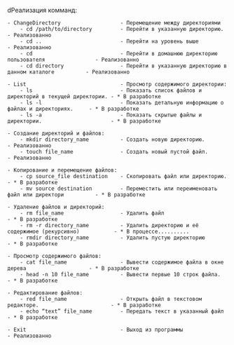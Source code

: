 ﻿dРеализация комманд:

	- ChangeDirectory					- Перемещение между директориями
		- cd /path/to/directory			- Перейти в указанную директорию.							- Реализованно
		- cd ..							- Перейти на уровень выше									- Реализованно
		- cd							- Перейти в домашнюю директорию пользователя				- Реализованно
		- cd directory					- Перейти в указанную директорию в данном каталоге			- Реализованно
		
	- List								- Просмотр содержимого директории:
		- ls							- Показать список файлов и директорий в текущей директории.	- * В разработке
		- ls -l							- Показать детальную информацию о файлах и директориях.		- * В разработке
		- ls -a							- Показать скрытые файлы и директории.						- * В разработке

	- Создание директорий и файлов:
		- mkdir directory_name			- Создать новую директорию.									- Реализованно
		- touch file_name				- Создать новый пустой файл.								- Реализованно

	- Копирование и перемещение файлов:
		- cp source_file destination	- Скопировать файл или директорию.							- * В разработке
		- mv source destination			- Переместить или переименовать файл или директори			- * В разработке
	
	- Удаление файлов и директорий:
		- rm file_name					- Удалить файл												- * В разработке
		- rm -r directory_name			- Удалить директорию и её содержимое (рекурсивно)			- * В процессе..........
		- rmdir directory_name			- Удалить пустую директорию									- * В разработке

	- Просмотр содержимого файлов:
		- cat file_name					- Вывести содержимое файла в окне дерева					- * В разработке
		- head -n 10 file_name			- Вывести первые 10 строк файла.							- * В разработке

	- Редактирование файлов:
		- red file_name					- Открыть файл в текстовом редакторе.						- * В разработке
		- echo “text” file_name			- Передать текст в указанный файл							- * В разработке

	- Exit								- Выход из программы										- Реализованно

